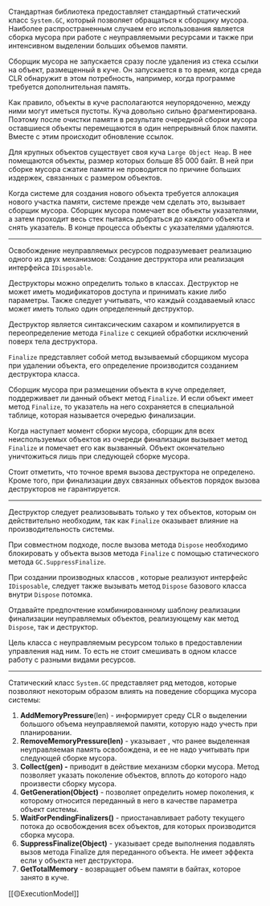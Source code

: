 Стандартная библиотека предоставляет стандартный статический класс `System.GC`, который позволяет обращаться к сборщику мусора. Наиболее распространенным случаем его использования является сборка мусора при работе с неуправляемыми ресурсами и также при интенсивном выделении больших объемов памяти.

Сборщик мусора не запускается сразу после удаления из стека ссылки на объект, размещенный в куче. Он запускается в то время, когда среда CLR обнаружит в этом потребность, например, когда программе требуется дополнительная память.

Как правило, объекты в куче располагаются неупорядоченно, между ними могут иметься пустоты. Куча довольно сильно фрагментирована. Поэтому после очистки памяти в результате очередной сборки мусора оставшиеся объекты перемещаются в один непрерывный блок памяти. Вместе с этим происходит обновление ссылок.

Для крупных объектов существует своя куча `Large Object Heap`. В нее помещаются объекты, размер которых больше 85 000 байт. В ней при сборке мусора сжатие памяти не проводится по причине больших издержек, связанных с размером объектов.

Когда системе для создания нового объекта требуется аллокация нового участка памяти, системе прежде чем сделать это, вызывает сборщик мусора. Сборщик мусора помечает все объекты указателями, а затем проходит весь стек пытаясь добраться до каждого объекта и снять указатель. В конце процесса объекты с указателями удаляются.

---

Освобождение неуправляемых ресурсов подразумевает реализацию одного из двух механизмов: Создание деструктора или реализация интерфейса `IDisposable`.

Деструкторы можно определить только в классах. Деструктор не может иметь модификаторов доступа и принимать какие либо параметры. Также следует учитывать, что каждый создаваемый класс может иметь только один определенный деструктор.

Деструктор является синтаксическим сахаром и компилируется в переопределение метода `Finalize` с секцией обработки исключений поверх тела деструктора.

`Finalize` представляет собой метод вызываемый сборщиком мусора при удалении объекта, его определение производится созданием деструктора класса.

Сборщик мусора при размещении объекта в куче определяет, поддерживает ли данный объект метод `Finalize`. И если объект имеет метод `Finalize`, то указатель на него сохраняется в специальной таблице, которая называется очередью финализации.

Когда наступает момент сборки мусора, сборщик для всех неиспользуемых объектов из очереди финализации вызывает метод `Finalize` и помечает его как вызванный. Объект окончательно уничтожиться лишь при следующей сборке мусора.

Стоит отметить, что точное время вызова деструктора не определено. Кроме того, при финализации двух связанных объектов порядок вызова деструкторов не гарантируется.

---

Деструктор следует реализовывать только у тех объектов, которым он действительно необходим, так как `Finalize` оказывает влияние на производительность системы.

При совместном подходе, после вызова метода `Dispose` необходимо блокировать у объекта вызов метода `Finalize` с помощью статического метода  `GC.SuppressFinalize`.

При создании производных классов , которые реализуют интерфейс `IDisposable`, следует также вызывать метод `Dispose` базового класса внутри `Dispose` потомка.

Отдавайте предпочтение комбинированному шаблону реализации финализации неуправляемых объектов, реализующему как метод `Dispose`, так и деструктор.

Цель класса с неуправляемым ресурсом только в предоставлении управления над ним. То есть не стоит смешивать в одном классе работу с разными видами ресурсов.

---

Статический класс `System.GC` представляет ряд методов, которые позволяют некоторым образом влиять на поведение сборщика мусора системы:

1. **AddMemoryPressure**(len) - информирует среду CLR о выделении большого объема неуправляемой памяти, которую надо учесть при планировании.
2. **RemoveMemoryPressure(len)** - указывает , что ранее выделенная неуправляемая память освобождена, и ее не надо учитывать при следующей сборке мусора.
3. **Collect(gen) -** приводит в действие механизм сборки мусора. Метод позволяет указать поколение объектов, вплоть до которого надо произвести сборку мусора.
4. **GetGeneration(Object)** - позволяет определить номер поколения, к которому относится переданный в него в качестве параметра объект системы.
5. **WaitForPendingFinalizers()** - приостанавливает работу текущего потока до освобождения всех объектов, для которых производится сборка мусора.
6. **SuppressFinalize(Object)** - указывает среде выполнения подавлять вызов метода Finalize для переданного объекта. Не имеет эффекта если у объекта нет деструктора.
7. **GetTotalMemory** - возвращает объем памяти в байтах, которое занято в куче.


[[🟡ExecutionModel]]